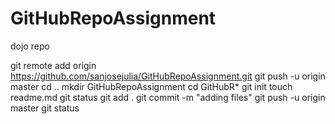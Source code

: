 # GitHubRepoAssignment
dojo repo

git remote add origin https://github.com/sanjosejulia/GitHubRepoAssignment.git
git push -u origin master
cd ..
mkdir GitHubRepoAssignment
cd GitHubR*
git init
touch readme.md
git status
git add .
git commit -m "adding files"
git push -u origin master
git status
